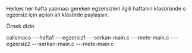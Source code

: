 Herkes her hafta yapması gereken egzersizleri ilgili haftanın klasöründe o egzersiz için açılan alt klasörde paylaşsın.

Örnek dizin 

calismaca
         ---hafta1
                  ---egzersiz1
                              ---serkan-main.c
                              ---mete-main.c
                  ---egzersiz2
                              ---serkan-main.c
                              ---mete-main.c
                  
